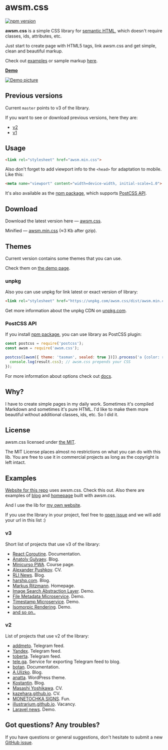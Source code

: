 # awsm.css

[![npm version](https://img.shields.io/npm/v/awsm.css.svg)](https://www.npmjs.com/package/awsm.css)

**awsm.css** is a simple CSS library for [semantic HTML](http://www.w3schools.com/html/html5_semantic_elements.asp), which doesn't require classes, ids, attributes, etc.

Just start to create page with HTML5 tags, link awsm.css and get simple, clean and beautiful markup.
  
Check out [examples](#examples) or sample markup [here](https://github.com/igoradamenko/awsm.css/tree/master/docs).

[**Demo**](https://igoradamenko.github.io/awsm.css/)

[![Demo picture](http://igoradamenko.com/github/awsm.css/repo-header.png)](https://igoradamenko.github.io/awsm.css/)

## Previous versions

Current `master` points to v3 of the library. 

If you want to see or download previous versions, here they are:

- [v2](https://igoradamenko.com/awsm.css/v2/)
- [v1](https://igoradamenko.com/awsm.css/v1/)

## Usage

```html
<link rel="stylesheet" href="awsm.min.css">
```

Also don't forget to add viewport info to the `<head>` for adaptation to mobile. Like this:

```html
<meta name="viewport" content="width=device-width, initial-scale=1.0">
```

It's also available as the [npm package](https://www.npmjs.com/package/awsm.css), which supports [PostCSS API](#postcss-api).

## Download

Download the latest version here — [awsm.css](https://raw.githubusercontent.com/igoradamenko/awsm.css/master/dist/awsm.css).

Minified — [awsm.min.css](https://raw.githubusercontent.com/igoradamenko/awsm.css/master/dist/awsm.min.css) (≈3 Kb after gzip).

## Themes

Current version contains some themes that you can use. 

Check them on [the demo page](https://igoradamenko.github.io/awsm.css/download.html).

### unpkg

Also you can use unpkg for link latest or exact version of library:
    
```html
<link rel="stylesheet" href="https://unpkg.com/awsm.css/dist/awsm.min.css">
```
    
Get more information about the unpkg CDN on [unpkg.com](https://unpkg.com/).

### PostCSS API

If you install [npm package](https://www.npmjs.com/package/awsm.css), you can use library as PostCSS plugin:

```js
const postcss = require('postcss');
const awsm = require('awsm.css');

postcss([awsm({ theme: 'tasman', sealed: true })]).process('a {color: red}').then(result => {
  console.log(result.css); // awsm.css prepends your CSS 
});
```

For more information about options check out [docs](https://igoradamenko.github.io/awsm.css/download.html#options).

## Why?

I have to create simple pages in my daily work. Sometimes it's compiled Markdown and sometimes it's pure HTML. I'd like to make them more beautiful without additional classes, ids, etc. So I did it.

## License

awsm.css licensed under [the MIT](http://en.wikipedia.org/wiki/MIT_License).

The MIT License places almost no restrictions on what you can do with this lib. You are free to use it in commercial projects as long as the copyright is left intact.

## Examples

[Website for this repo](https://igoradamenko.github.io/awsm.css/) uses awsm.css. Check this out. Also there are examples of [blog](https://igoradamenko.github.io/awsm.css/examples/blog/) and [homepage](https://igoradamenko.github.io/awsm.css/examples/homepage/) built with awsm.css.

And I use the lib for [my own website](https://igoradamenko.com).

If you use the library in your project, feel free to [open issue](https://github.com/igoradamenko/awsm.css/issues/new) and we will add your url in this list :)

### v3

Short list of projects that use v3 of the library:

- [React Coroutine](https://react-coroutine.js.org). Documentation.
- [Anatoly Gulyaev](https://kaneru.me). Blog.
- [Minicurso PWA](https://fziliotti.github.io/minicursopwa/). Course page.
- [Alexander Pushkov](https://notpushk.in). CV. 
- [RLI News](https://rli-news.github.io). Blog.
- [harshp.com](https://harshp.com). Blog.
- [Markus Ritzmann](https://markusritzmann.ch). Homepage.
- [Image Search Abstraction Layer](https://img-search-ms-343dev.herokuapp.com/). Demo.
- [File Metadata Microservice](https://file-metadata-ms-343dev.herokuapp.com/). Demo.
- [Timestamp Microservice](https://timestamp-ms-343dev.herokuapp.com/). Demo.
- [Isomorpic Rendering](https://codient.herokuapp.com/). Demo.
- [and so on..](https://github.com/search?p=1&q="awsm.css"&type=Code&utf8=✓)

### v2

List of projects that use v2 of the library:

- [addmeto](http://addmeto.cc/). Telegram feed.
- [Yandex](http://tele.ga/yandex/). Telegram feed.
- [toberta](http://tobetra.com/). Telegram feed.
- [tele.ga](http://tele.ga/). Service for exporting Telegram feed to blog.
- [botan](https://botan.glitch.me). Documentation.
- [A.Ulizko](http://ulizko.com). Blog.
- [anatta](https://wordpress.org/themes/anatta/). WordPress theme.
- [Kostantin](https://konstantin.io). Blog. 
- [Masashi Yoshikawa](https://masashi-y.github.io/). CV.
- [kazehara.github.io](https://kazehara.github.io). CV.
- [MONETOCHKA SIGNS](https://hgenru.github.io/monetochka-signs/). Fun.
- [illustrarium.github.io](https://illustrarium.github.io). Vacancy.
- [Laravel news](http://laravel-news-demo.lith.pw). Demo.

## Got questions? Any troubles?

If you have questions or general suggestions, don't hesitate to submit a new [GitHub issue](https://github.com/igoradamenko/awsm.css/issues/new).
